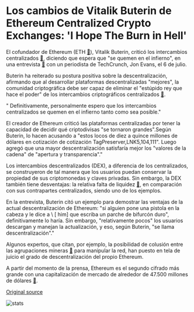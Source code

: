 # Los cambios de Vitalik Buterin de Ethereum Centralized Crypto Exchanges: 'I Hope The Burn in Hell'

El cofundador de Ethereum (ETH  [🔗](https://cointelegraph.com/ethereum-price-index)), Vitalik Buterin, criticó los intercambios centralizados  [🔗](https://cointelegraph.com/explained/centralized-cryptocurrency-exchanges-explained), diciendo que espera que "se quemen en el infierno", en una entrevista  [🔗](https://www.youtube.com/watch?v=sBcdpTsvDnk)  con un periodista de TechCrunch, Jon Evans, el 6 de julio.



Buterin ha reiterado su postura positiva sobre la descentralización, afirmando que al desarrollar plataformas descentralizadas "mejores", la comunidad criptográfica debe ser capaz de eliminar el "estúpido rey que hace el poder" de los intercambios criptográficos centralizados  [🔗](https://cointelegraph.com/tags/cryptocurrency-exchange).

" Definitivamente, personalmente espero que los intercambios centralizados se quemen en el infierno tanto como sea posible."

El creador de Ethereum criticó las plataformas centralizadas por tener la capacidad de decidir qué criptodivisas "se tornaron grandes".Según Buterin, lo hacen acusando a "estos locos de diez a quince millones de dólares en cotización de cotización TagPreserver,LNK5,104,111". Luego agregó que una mayor descentralización satisfaría mejor los "valores de la cadena" de "apertura y transparencia"."

Los intercambios descentralizados (DEX), a diferencia de los centralizados, se construyeron de tal manera que los usuarios puedan conservar la propiedad de sus criptomonedas y claves privadas. Sin embargo, la DEX también tiene desventajas: la relativa falta de liquidez  [🔗](https://cointelegraph.com/news/decentralized-exchanges-off-chain-atomic-swaps-and-a-brief-look-into-the-future), en comparación con sus contrapartes centralizados, siendo uno de los ejemplos.

En la entrevista, Buterin citó un ejemplo para demostrar las ventajas de la actual descentralización de Ethereum: "si alguien pone una pistola en la cabeza y le dice a \ [ him\] que escriba un parche de bifurcón duro", definitivamente lo haría. Sin embargo, "relativamente pocos" los usuarios descargan y manejan la actualización, y eso, según Buterin, "se llama descentralización"."

Algunos expertos, que citan, por ejemplo, la posibilidad de colusión entre las agrupaciones mineras  [🔗](https://cointelegraph.com/tags/mining-pools)  para manipular la red, han puesto en tela de juicio el grado de descentralización del propio Ethereum.

A partir del momento de la prensa, Ethereum es el segundo cifrado más grande con una capitalización de mercado de alrededor de 47.500 millones de dólares  [🔗](https://coinmarketcap.com/currencies/ethereum/#charts).

[Original source](https://cointelegraph.com/news/ethereum-s-vitalik-buterin-blasts-centralized-crypto-exchanges-i-hope-they-burn-in-hell)

![stats](https://c.statcounter.com/11760860/0/a89fa40b/1/ "stats")
